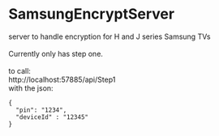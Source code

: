 # SamsungEncryptServer
server to handle encryption for H and J series Samsung TVs    
<br>
Currently only has step one.   
<br>
to call:    
http://localhost:57885/api/Step1    
with the json:
```
{
  "pin": "1234",
  "deviceId" : "12345"
}
```
